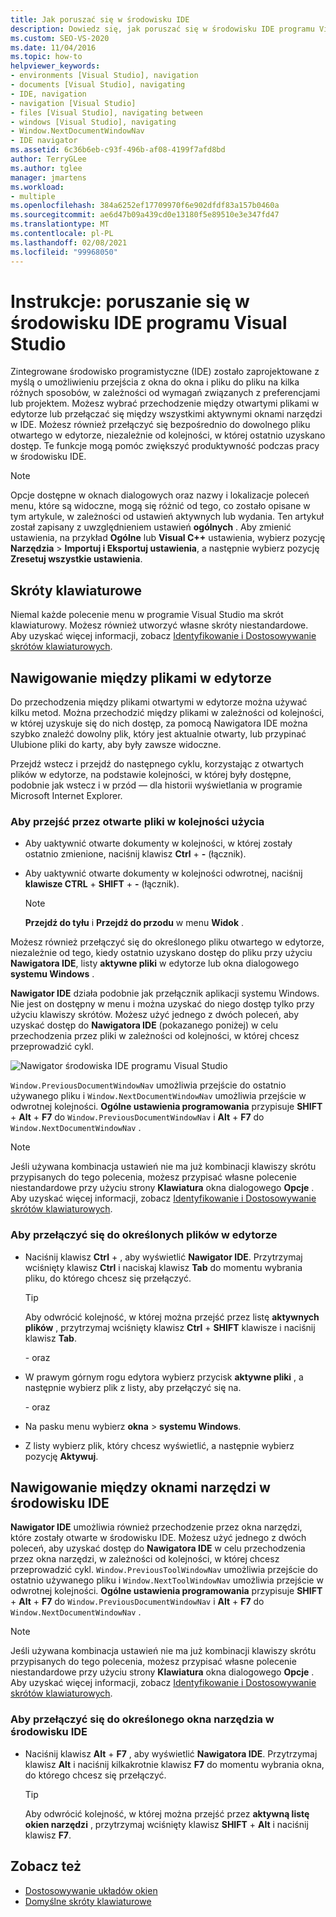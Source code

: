 ```yaml
---
title: Jak poruszać się w środowisku IDE
description: Dowiedz się, jak poruszać się w środowisku IDE programu Visual Studio z okna do okna i plików do pliku na kilka różnych sposobów.
ms.custom: SEO-VS-2020
ms.date: 11/04/2016
ms.topic: how-to
helpviewer_keywords:
- environments [Visual Studio], navigation
- documents [Visual Studio], navigating
- IDE, navigation
- navigation [Visual Studio]
- files [Visual Studio], navigating between
- windows [Visual Studio], navigating
- Window.NextDocumentWindowNav
- IDE navigator
ms.assetid: 6c36b6eb-c93f-496b-af08-4199f7afd8bd
author: TerryGLee
ms.author: tglee
manager: jmartens
ms.workload:
- multiple
ms.openlocfilehash: 384a6252ef17709970f6e902dfdf83a157b0460a
ms.sourcegitcommit: ae6d47b09a439cd0e13180f5e89510e3e347fd47
ms.translationtype: MT
ms.contentlocale: pl-PL
ms.lasthandoff: 02/08/2021
ms.locfileid: "99968050"
---
```

# <a name="how-to-move-around-in-the-visual-studio-ide"></a>Instrukcje: poruszanie się w środowisku IDE programu Visual Studio

Zintegrowane środowisko programistyczne (IDE) zostało zaprojektowane z myślą o umożliwieniu przejścia z okna do okna i pliku do pliku na kilka różnych sposobów, w zależności od wymagań związanych z preferencjami lub projektem. Możesz wybrać przechodzenie między otwartymi plikami w edytorze lub przełączać się między wszystkimi aktywnymi oknami narzędzi w IDE. Możesz również przełączyć się bezpośrednio do dowolnego pliku otwartego w edytorze, niezależnie od kolejności, w której ostatnio uzyskano dostęp. Te funkcje mogą pomóc zwiększyć produktywność podczas pracy w środowisku IDE.

> [!NOTE]
> Opcje dostępne w oknach dialogowych oraz nazwy i lokalizacje poleceń menu, które są widoczne, mogą się różnić od tego, co zostało opisane w tym artykule, w zależności od ustawień aktywnych lub wydania. Ten artykuł został zapisany z uwzględnieniem ustawień **ogólnych** . Aby zmienić ustawienia, na przykład **Ogólne** lub **Visual C++** ustawienia, wybierz pozycję **Narzędzia**  >  **Importuj i Eksportuj ustawienia**, a następnie wybierz pozycję **Zresetuj wszystkie ustawienia**.

## <a name="keyboard-shortcuts"></a>Skróty klawiaturowe

Niemal każde polecenie menu w programie Visual Studio ma skrót klawiaturowy. Możesz również utworzyć własne skróty niestandardowe. Aby uzyskać więcej informacji, zobacz [Identyfikowanie i Dostosowywanie skrótów klawiaturowych](../ide/identifying-and-customizing-keyboard-shortcuts-in-visual-studio.md).

## <a name="navigate-among-files-in-the-editor"></a>Nawigowanie między plikami w edytorze

Do przechodzenia między plikami otwartymi w edytorze można używać kilku metod. Można przechodzić między plikami w zależności od kolejności, w której uzyskuje się do nich dostęp, za pomocą Nawigatora IDE można szybko znaleźć dowolny plik, który jest aktualnie otwarty, lub przypinać Ulubione pliki do karty, aby były zawsze widoczne.

Przejdź wstecz i przejdź do następnego cyklu, korzystając z otwartych plików w edytorze, na podstawie kolejności, w której były dostępne, podobnie jak wstecz i w przód — dla historii wyświetlania w programie Microsoft Internet Explorer.

### <a name="to-move-through-open-files-in-order-of-use"></a>Aby przejść przez otwarte pliki w kolejności użycia

- Aby uaktywnić otwarte dokumenty w kolejności, w której zostały ostatnio zmienione, naciśnij klawisz **Ctrl** + **-** (łącznik).

- Aby uaktywnić otwarte dokumenty w kolejności odwrotnej, naciśnij **klawisze CTRL** + **SHIFT** + **-** (łącznik).

    > [!NOTE]
    > **Przejdź do tyłu** i **Przejdź do przodu** w menu **Widok** .

Możesz również przełączyć się do określonego pliku otwartego w edytorze, niezależnie od tego, kiedy ostatnio uzyskano dostęp do pliku przy użyciu **Nawigatora IDE**, listy **aktywne pliki** w edytorze lub okna dialogowego **systemu Windows** .

**Nawigator IDE** działa podobnie jak przełącznik aplikacji systemu Windows. Nie jest on dostępny w menu i można uzyskać do niego dostęp tylko przy użyciu klawiszy skrótów. Możesz użyć jednego z dwóch poleceń, aby uzyskać dostęp do **Nawigatora IDE** (pokazanego poniżej) w celu przechodzenia przez pliki w zależności od kolejności, w której chcesz przeprowadzić cykl.

![Nawigator środowiska IDE programu Visual Studio](../ide/media/vs2015_ide_navigator.png)

`Window.PreviousDocumentWindowNav` umożliwia przejście do ostatnio używanego pliku i `Window.NextDocumentWindowNav` umożliwia przejście w odwrotnej kolejności. **Ogólne ustawienia programowania** przypisuje **SHIFT** + **Alt** + **F7** do `Window.PreviousDocumentWindowNav` i **Alt** + **F7** do `Window.NextDocumentWindowNav` .

> [!NOTE]
> Jeśli używana kombinacja ustawień nie ma już kombinacji klawiszy skrótu przypisanych do tego polecenia, możesz przypisać własne polecenie niestandardowe przy użyciu strony **Klawiatura** okna dialogowego **Opcje** . Aby uzyskać więcej informacji, zobacz [Identyfikowanie i Dostosowywanie skrótów klawiaturowych](../ide/identifying-and-customizing-keyboard-shortcuts-in-visual-studio.md).

### <a name="to-switch-to-specific-files-in-the-editor"></a>Aby przełączyć się do określonych plików w edytorze

- Naciśnij klawisz **Ctrl** +  , aby wyświetlić **Nawigator IDE**. Przytrzymaj wciśnięty klawisz **Ctrl** i naciskaj klawisz **Tab** do momentu wybrania pliku, do którego chcesz się przełączyć.

    > [!TIP]
    > Aby odwrócić kolejność, w której można przejść przez listę **aktywnych plików** , przytrzymaj wciśnięty klawisz **Ctrl** + **SHIFT** klawisze i naciśnij klawisz **Tab**.

    \- oraz

- W prawym górnym rogu edytora wybierz przycisk **aktywne pliki** , a następnie wybierz plik z listy, aby przełączyć się na.

    \- oraz

- Na pasku menu wybierz **okna**  >  **systemu Windows**.

- Z listy wybierz plik, który chcesz wyświetlić, a następnie wybierz pozycję **Aktywuj**.

## <a name="navigate-among-tool-windows-in-the-ide"></a>Nawigowanie między oknami narzędzi w środowisku IDE

**Nawigator IDE** umożliwia również przechodzenie przez okna narzędzi, które zostały otwarte w środowisku IDE. Możesz użyć jednego z dwóch poleceń, aby uzyskać dostęp do **Nawigatora IDE** w celu przechodzenia przez okna narzędzi, w zależności od kolejności, w której chcesz przeprowadzić cykl. `Window.PreviousToolWindowNav` umożliwia przejście do ostatnio używanego pliku i `Window.NextToolWindowNav` umożliwia przejście w odwrotnej kolejności. **Ogólne ustawienia programowania** przypisuje **SHIFT** + **Alt** + **F7** do `Window.PreviousDocumentWindowNav` i **Alt** + **F7** do `Window.NextDocumentWindowNav` .

> [!NOTE]
> Jeśli używana kombinacja ustawień nie ma już kombinacji klawiszy skrótu przypisanych do tego polecenia, możesz przypisać własne polecenie niestandardowe przy użyciu strony **Klawiatura** okna dialogowego **Opcje** . Aby uzyskać więcej informacji, zobacz [Identyfikowanie i Dostosowywanie skrótów klawiaturowych](../ide/identifying-and-customizing-keyboard-shortcuts-in-visual-studio.md).

### <a name="to-switch-to-a-specific-tool-window-in-the-ide"></a>Aby przełączyć się do określonego okna narzędzia w środowisku IDE

- Naciśnij klawisz **Alt** + **F7** , aby wyświetlić **Nawigatora IDE**. Przytrzymaj klawisz **Alt** i naciśnij kilkakrotnie klawisz **F7** do momentu wybrania okna, do którego chcesz się przełączyć.

    > [!TIP]
    > Aby odwrócić kolejność, w której można przejść przez **aktywną listę okien narzędzi** , przytrzymaj wciśnięty klawisz **SHIFT** + **Alt** i naciśnij klawisz **F7**.

## <a name="see-also"></a>Zobacz też

- [Dostosowywanie układów okien](../ide/customizing-window-layouts-in-visual-studio.md)
- [Domyślne skróty klawiaturowe](../ide/default-keyboard-shortcuts-in-visual-studio.md)
